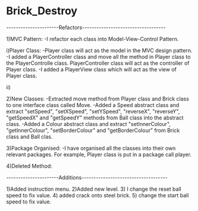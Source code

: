 # Brick_Destroy

----------------------Refactors-----------------------------------

1)MVC Pattern:
-I refactor each class into Model-View-Control Pattern.

i)Player Class:
-Player class will act as the model in the MVC design pattern.
-I added a PlayerController class and move all the method in Player
 class to the PlayerControlle class. PlayerController class will 
 act as the controller of Player class.
-I added a PlayerView class which will act as the view of Player
 class.

ii)

2)New Classes:
-Extracted move method from Player class and Brick class to one
 interface class called Move.
-Added a Speed abstract class and extract "setSpeed", "setXSpeed",
 "setYSpeed", "reverseX", "reverseY", "getSpeedX" and "getSpeedY" methods
 from Ball class into the abstract class.
-Added a Colour abstract class and extract "setInnerColour", "getInnerColour",
 "setBorderColour" and "getBorderColour" from Brick class and Ball clas.

3)Package Organised:
-I have organised all the classes into their own relevant packages.
 For example, Player class is put in a package call player.

4)Deleted Method:




----------------------Additions------------------------------------


1)Added instruction menu.
2)Added new level.
3) I change the reset ball speed to fix value.
4) added crack onto steel brick.
5) change the start ball speed to fix value.

